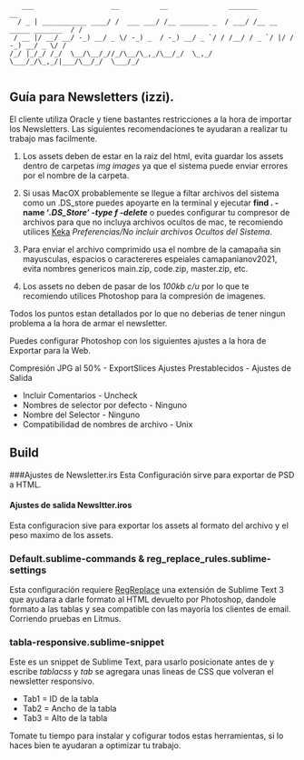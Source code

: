 ```
   ___                   __          __               _______                       __
  / _ | ___________ ____/ /  ___ ___/ /__ _______ _  / ___/ /__ __  _____ _______  / /
 / __ |/ __/ __/ -_) __/ _ \/ -_) _  / -_) __/ _ `/ / /__/ / _ `/ |/ / -_) __/ _ \/ / 
/_/ |_/_/ /_/  \__/\__/_//_/\__/\_,_/\__/_/  \_,_/  \___/_/\_,_/|___/\__/_/  \___/_/  
                                                                                      
```
                                                                                
## Guía para Newsletters (izzi). 

El cliente utiliza Oracle y tiene bastantes restricciones a la hora de importar los Newsletters. Las siguientes recomendaciones te ayudaran a realizar tu trabajo mas facilmente. 

1. Los assets deben de estar en la raiz del html, evita guardar los assets dentro de carpetas _img_ _images_  ya que el sistema puede enviar errores por el nombre de la carpeta.

2. Si usas MacOX probablemente se llegue a filtar archivos del sistema como un .DS_store puedes apoyarte en la terminal y ejecutar **find . -name ‘*.DS_Store’ -type f -delete*** o puedes configurar tu compresor de archivos para que no incluya archivos ocultos de mac, te recomiendo utilices [Keka](http://www.kekaosx.com/es/) _Preferencias/No incluir archivos Ocultos del Sistema_. 
3. Para enviar el archivo comprimido usa el nombre de la camapaña sin mayusculas, espacios o caractereres espeiales camapanianov2021, evita nombres genericos main.zip, code.zip, master.zip, etc.
4. Los assets no deben de pasar de los _100kb c/u_ por lo que te recomiendo utilices Photoshop para la compresión de imagenes. 

Todos los puntos estan detallados por lo que no deberias de tener ningun problema a la hora de armar el newsletter.

Puedes configurar Photoshop con los siguientes ajustes a la hora de Exportar para la Web. 

Compresión JPG al 50% - ExportSlices 
Ajustes Prestablecidos - Ajustes de Salida
- Incluir Comentarios - Uncheck 
- Nombres de selector por defecto - Ninguno
- Nombre del Selector - Ninguno
- Compatibilidad de nombres de archivo - Unix

## Build
###Ajustes de Newsletter.irs
Esta Configuración sirve para exportar de PSD a HTML. 

#### Ajustes de salida Newsltter.iros
Esta configuracion sive para exportar los assets al formato del archivo y el peso maximo de los assets. 

### Default.sublime-commands & reg_replace_rules.sublime-settings
Esta configuración requiere [RegReplace](https://github.com/facelessuser/RegReplace) una extensión de Sublime Text 3 que ayudara a darle formato al HTML devuelto por Photoshop, dandole formato a las tablas y sea compatible con las mayoría los clientes de email. Corriendo pruebas en Litmus.

### tabla-responsive.sublime-snippet
Este es un snippet de Sublime Text, para usarlo posicionate antes de _<head>_ y escribe _tablacss_ y _tab_ se agregara unas lineas de CSS que volveran el newsletter responsivo.
- Tab1 = ID de la tabla 
- Tab2 = Ancho de la tabla
- Tab3 = Alto de la tabla

Tomate tu tiempo para instalar y cofigurar todos estas herramientas, si lo haces bien te ayudaran a optimizar tu trabajo.